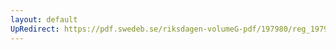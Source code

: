 ```yaml
---
layout: default
UpRedirect: https://pdf.swedeb.se/riksdagen-volumeG-pdf/197980/reg_197980__reg_01/reg_197980__reg_01_0263.pdf
---
```


